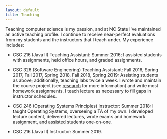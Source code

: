 ```yaml
---
layout: default
title: Teaching
---
```


Teaching computer science is my passion, and at NC State I've maintained an active teaching profile.  I continue to receive near-perfect evaluations from my students and the instructors that I teach under.  My experience includes:

* CSC 216 (Java II) Teaching Assistant: Summer 2016; I assisted students with assignments, held office hours, and graded assignments.

* CSC 326 (Software Engineering) Teaching Assistant: Fall 2016, Spring 2017, Fall 2017, Spring 2018, Fall 2018, Spring 2019: Assisting students as above; additionally, teaching labs twice a week.  I wrote and maintain the course project (see [research](/research.html) for more information) and write most homework assignments.  I teach lecture as necessary to fill gaps in instructor schedules.

* CSC 246 (Operating Systems Principles) Instructor: Summer 2018: I taught Operating Systems, overseeing a TA of my own.  I developed lecture content, delivered lectures, wrote exams and homework assignment, and assisted students one-on-one.

* CSC 216 (Java II) Instructor: Summer 2019.